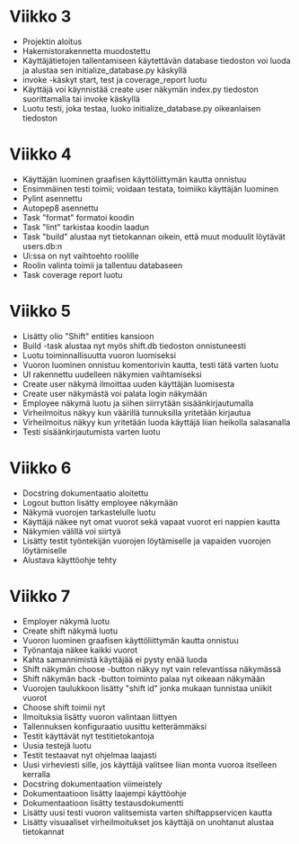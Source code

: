 # Viikko 3

- Projektin aloitus
- Hakemistorakennetta muodostettu
- Käyttäjätietojen tallentamiseen käytettävän database tiedoston voi luoda ja alustaa sen initialize_database.py käskyllä
- invoke -käskyt start, test ja coverage_report luotu
- Käyttäjä voi käynnistää create user näkymän index.py tiedoston suorittamalla tai invoke käskyllä
- Luotu testi, joka testaa, luoko initialize_database.py oikeanlaisen tiedoston

# Viikko 4

- Käyttäjän luominen graafisen käyttöliittymän kautta onnistuu
- Ensimmäinen testi toimii; voidaan testata, toimiiko käyttäjän luominen
- Pylint asennettu 
- Autopep8 asennettu
- Task "format" formatoi koodin
- Task "lint" tarkistaa koodin laadun
- Task "build" alustaa nyt tietokannan oikein, että muut moduulit löytävät users.db:n
- Ui:ssa on nyt vaihtoehto roolille
- Roolin valinta toimii ja tallentuu databaseen
- Task coverage report luotu

# Viikko 5
- Lisätty olio "Shift" entities kansioon
- Build -task alustaa nyt myös shift.db tiedoston onnistuneesti
- Luotu toiminnallisuutta vuoron luomiseksi
- Vuoron luominen onnistuu komentorivin kautta, testi tätä varten luotu
- UI rakennettu uudelleen näkymien vaihtamiseksi
- Create user näkymä ilmoittaa uuden käyttäjän luomisesta
- Create user näkymästä voi palata login näkymään
- Employee näkymä luotu ja siihen siirrytään sisäänkirjautumalla
- Virheilmoitus näkyy kun väärillä tunnuksilla yritetään kirjautua
- Virheilmoitus näkyy kun yritetään luoda käyttäjä liian heikolla salasanalla
- Testi sisäänkirjautumista varten luotu

# Viikko 6
- Docstring dokumentaatio aloitettu
- Logout button lisätty employee näkymään
- Näkymä vuorojen tarkastelulle luotu
- Käyttäjä näkee nyt omat vuorot sekä vapaat vuorot eri nappien kautta
- Näkymien välillä voi siirtyä
- Lisätty testit työntekijän vuorojen löytämiselle ja vapaiden vuorojen löytämiselle
- Alustava käyttöohje tehty

# Viikko 7
- Employer näkymä luotu
- Create shift näkymä luotu
- Vuoron luominen graafisen käyttöliittymän kautta onnistuu
- Työnantaja näkee kaikki vuorot
- Kahta samannimistä käyttäjää ei pysty enää luoda
- Shift näkymän choose -button näkyy nyt vain relevantissa näkymässä
- Shift näkymän back -button toiminto palaa nyt oikeaan näkymään
- Vuorojen taulukkoon lisätty "shift id" jonka mukaan tunnistaa uniikit vuorot
- Choose shift toimii nyt
- Ilmoituksia lisätty vuoron valintaan liittyen
- Tallennuksen konfiguraatio uusittu ketterämmäksi
- Testit käyttävät nyt testitietokantoja
- Uusia testejä luotu
- Testit testaavat nyt ohjelmaa laajasti
- Uusi virheviesti sille, jos käyttäjä valitsee liian monta vuoroa itselleen kerralla
- Docstring dokumentaation viimeistely
- Dokumentaatioon lisätty laajempi käyttöohje
- Dokumentaatioon lisätty testausdokumentti
- Lisätty uusi testi vuoron valitsemista varten shiftappservicen kautta
- Lisätty visuaaliset virheilmoitukset jos käyttäjä on unohtanut alustaa tietokannat


